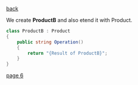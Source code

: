[back](./page04.md)



We create **ProductB** and also etend it with Product.

```csharp
class ProductB : Product
{
    public string Operation()
    {
        return "{Result of ProductB}";
    }
}
```

[page 6](./page06.md)


